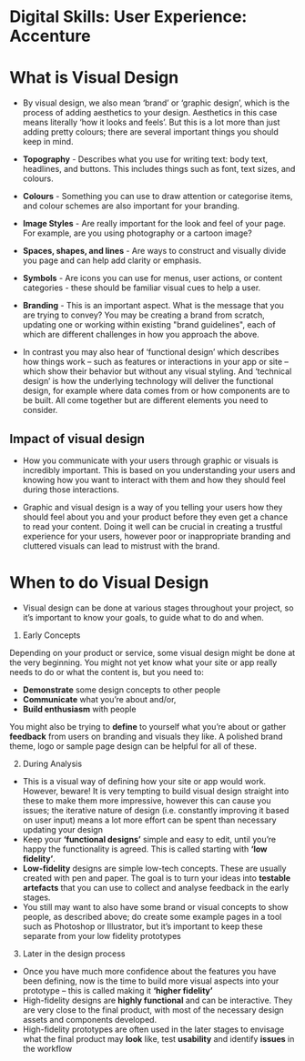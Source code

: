 # Digital Skills: User Experience: Accenture

<h1>What is Visual Design</h1>

- By visual design, we also mean ‘brand’ or ‘graphic design’, which is the process of adding aesthetics to your design. Aesthetics in this case means literally ‘how it looks and feels’. But this is a lot more than just adding pretty colours; there are several important things you should keep in mind.
- **Topography** - Describes what you use for writing text: body text, headlines, and buttons. This includes things such as font, text sizes, and colours.
- **Colours** - Something you can use to draw attention or categorise items, and colour schemes are also important for your branding.
- **Image Styles** - Are really important for the look and feel of your page. For example, are you using photography or a cartoon image?
- **Spaces, shapes, and lines** - Are ways to construct and visually divide you page and can help add clarity or emphasis.
- **Symbols** - Are icons you can use for menus, user actions, or content categories - these should be familiar visual cues to help a user.
- **Branding** - This is an important aspect. What is the message that you are trying to convey? You may be creating a brand from scratch, updating one or working within existing "brand guidelines", each of which are different challenges in how you approach the above.

- In contrast you may also hear of ‘functional design’ which describes how things work – such as features or interactions in your app or site – which show their behavior but without any visual styling. And ‘technical design’ is how the underlying technology will deliver the functional design, for example where data comes from or how components are to be built. All come together but are different elements you need to consider.

<h2>Impact of visual design</h2>

- How you communicate with your users through graphic or visuals is incredibly important. This is based on you understanding your users and knowing how you want to interact with them and how they should feel during those interactions.

- Graphic and visual design is a way of you telling your users how they should feel about you and your product before they even get a chance to read your content. Doing it well can be crucial in creating a trustful experience for your users, however poor or inappropriate branding and cluttered visuals can lead to mistrust with the brand.

<h1>When to do Visual Design</h1>

- Visual design can be done at various stages throughout your project, so it’s important to know your goals, to guide what to do and when.

1. Early Concepts

Depending on your product or service, some visual design might be done at the very beginning. You might not yet know what your site or app really needs to do or what the content is, but you need to:

- **Demonstrate** some design concepts to other people
- **Communicate** what you’re about and/or,
- **Build enthusiasm** with people

You might also be trying to **define** to yourself what you’re about or gather **feedback** from users on branding and visuals they like. A polished brand theme, logo or sample page design can be helpful for all of these.

2. During Analysis

- This is a visual way of defining how your site or app would work. However, beware! It is very tempting to build visual design straight into these to make them more impressive, however this can cause you issues; the iterative nature of design (i.e. constantly improving it based on user input) means a lot more effort can be spent than necessary updating your design
- Keep your **‘functional designs’** simple and easy to edit, until you’re happy the functionality is agreed. This is called starting with **‘low fidelity’**.
- **Low-fidelity** designs are simple low-tech concepts. These are usually created with pen and paper. The goal is to turn your ideas into **testable artefacts** that you can use to collect and analyse feedback in the early stages.
- You still may want to also have some brand or visual concepts to show people, as described above; do create some example pages in a tool such as Photoshop or Illustrator, but it’s important to keep these separate from your low fidelity prototypes

3. Later in the design process

- Once you have much more confidence about the features you have been defining, now is the time to build more visual aspects into your prototype – this is called making it **‘higher fidelity’**
- High-fidelity designs are **highly functional** and can be interactive. They are very close to the final product, with most of the necessary design assets and components developed.
- High-fidelity prototypes are often used in the later stages to envisage what the final product may **look** like, test **usability** and identify **issues** in the workflow

